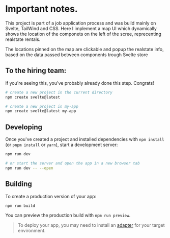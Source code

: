 # Important notes.

This project is part of a job application process and was build mainly on Svelte, TailWind and CSS.
Here I implement a map UI which dynamically shows the location of the componets on the left of the scree, reprecenting realstate rentals.

The locations pinned on the map are clickable and popup the realstate info, based on the data passed between components trough Svelte store

## To the hiring team:

If you're seeing this, you've probably already done this step. Congrats!

```bash
# create a new project in the current directory
npm create svelte@latest

# create a new project in my-app
npm create svelte@latest my-app
```

## Developing

Once you've created a project and installed dependencies with `npm install` (or `pnpm install` or `yarn`), start a development server:

```bash
npm run dev

# or start the server and open the app in a new browser tab
npm run dev -- --open
```

## Building

To create a production version of your app:

```bash
npm run build
```

You can preview the production build with `npm run preview`.

> To deploy your app, you may need to install an [adapter](https://kit.svelte.dev/docs/adapters) for your target environment.
